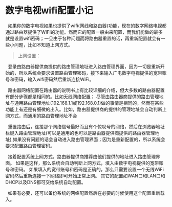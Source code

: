 #  数字电视wifi配置小记

&nbsp;&nbsp;如果你的数字电视如果也提供了wifi(网线和路由器)功能，现在的数字网络电视都通过路由器提供了WIFI的功能。然而它的配置一般由来配置，而我们能做的最多就是设置wifi密码；一旦由于各种问题而将路由器重置的话，再重新配置就会有一些小问题，比如不知道上网方式。
 
> 上网设置：

&nbsp;&nbsp;登录由路由器提供商提供的路由管理地址进入路由管理界面，因为一切是重新开始的，所以系统会要求设置路由管理密码，接下来输入广电数字电视提供的宽带账号和密码，输入wifi密码然后重新连接WiFi。
 
&nbsp;&nbsp;路由器网络配置在路由器的说明书上有比较详细的介绍，但大多数的路由器配置有部分步骤都是相同的。比如无线网络配置； 尽管由路由器商提供的路由管理地址与通用路由管理地址(192.168.1.1或192.168.0.1)做的事情是相同的，然而在某些功能上有还是有细微的出入。比如，路由器提供商的提供的管理地址会自动判断上网方式，而通用的路由管理地址不会
 
&nbsp;&nbsp;重置路由后，连接那个网络信号最好而且有个惊叹号的网络，然后在浏览器地址栏键入路由管理地址(可以是通用的也可以是路由器提供商提供的路由器管理地址),如果没有问题的话会自动进入路由管理界面；因为是重新配置的，所以系统会要求配置路由管理密码。

&nbsp;&nbsp;接着配置系统上网方式，路由器提供商推荐由他们提供的地址进入路由管理界面。 如果是这样，那么系统会自动判断上网方式，填入由数字电视提供的宽带账号和密码。 如果填入的宽带账号和密码是正确的，那么只需要设置一个无线WiFi密码然后重新连接一下网络即可开始正常上网。 其它的配置如WAN口和LAN口和DHCP以及DNS都可交给系统自动配置。
 
&nbsp;&nbsp;如果有必要，还可以备份系统的网络配置然后在必要的时候使用这个配置重新载入。
 